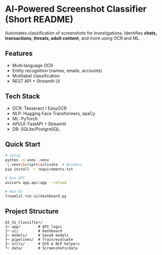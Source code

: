 # AI‑Powered Screenshot Classifier (Short README)

Automates classification of screenshots for investigations. Identifies **chats, transactions, threats, adult content**, and more using OCR and ML.

## Features

* Multi‑language OCR
* Entity recognition (names, emails, accounts)
* Multilabel classification
* REST API + Streamlit UI

## Tech Stack

* OCR: Tesseract / EasyOCR
* NLP: Hugging Face Transformers, spaCy
* ML: PyTorch
* API/UI: FastAPI + Streamlit
* DB: SQLite/PostgreSQL

## Quick Start

```bash
# Setup
python -m venv .venv
.\.venv\Scripts\activate  # Windows
pip install -r requirements.txt

# Run API
uvicorn app.api:app --reload

# Run UI
treamlit run ui/dashboard.py
```

## Project Structure

```
AI_SS_Classifier/
├─ app/        # API logic
├─ ui/         # Dashboard
├─ models/     # Saved models
├─ pipelines/  # Train/evaluate
├─ utils/      # OCR & NLP helpers
└─ data/       # Screenshots/data
```


